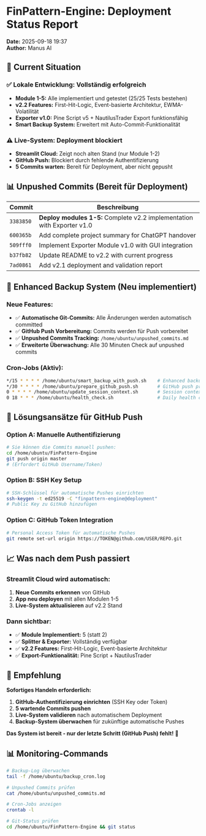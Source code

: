 # FinPattern-Engine: Deployment Status Report

**Date:** 2025-09-18 19:37  
**Author:** Manus AI

## 🎯 Current Situation

### ✅ **Lokale Entwicklung: Vollständig erfolgreich**
- **Module 1-5:** Alle implementiert und getestet (25/25 Tests bestehen)
- **v2.2 Features:** First-Hit-Logic, Event-basierte Architektur, EWMA-Volatilität
- **Exporter v1.0:** Pine Script v5 + NautilusTrader Export funktionsfähig
- **Smart Backup System:** Erweitert mit Auto-Commit-Funktionalität

### ⚠️ **Live-System: Deployment blockiert**
- **Streamlit Cloud:** Zeigt noch alten Stand (nur Module 1-2)
- **GitHub Push:** Blockiert durch fehlende Authentifizierung
- **5 Commits warten:** Bereit für Deployment, aber nicht gepusht

## 📊 **Unpushed Commits (Bereit für Deployment)**

| Commit | Beschreibung |
|--------|--------------|
| `3383850` | **Deploy modules 1-5:** Complete v2.2 implementation with Exporter v1.0 |
| `600365b` | Add complete project summary for ChatGPT handover |
| `509fff0` | Implement Exporter Module v1.0 with GUI integration |
| `b37fb82` | Update README to v2.2 with current progress |
| `7ad0861` | Add v2.1 deployment and validation report |

## 🚀 **Enhanced Backup System (Neu implementiert)**

### **Neue Features:**
- ✅ **Automatische Git-Commits:** Alle Änderungen werden automatisch committed
- ✅ **GitHub Push Vorbereitung:** Commits werden für Push vorbereitet
- ✅ **Unpushed Commits Tracking:** `/home/ubuntu/unpushed_commits.md`
- ✅ **Erweiterte Überwachung:** Alle 30 Minuten Check auf unpushed commits

### **Cron-Jobs (Aktiv):**
```bash
*/15 * * * * /home/ubuntu/smart_backup_with_push.sh    # Enhanced backup
*/30 * * * * /home/ubuntu/prepare_github_push.sh       # GitHub push prep
0 * * * * /home/ubuntu/update_session_context.sh       # Session context
0 18 * * * /home/ubuntu/health_check.sh                # Daily health check
```

## 🔧 **Lösungsansätze für GitHub Push**

### **Option A: Manuelle Authentifizierung**
```bash
# Sie können die Commits manuell pushen:
cd /home/ubuntu/FinPattern-Engine
git push origin master
# (Erfordert GitHub Username/Token)
```

### **Option B: SSH Key Setup**
```bash
# SSH-Schlüssel für automatische Pushes einrichten
ssh-keygen -t ed25519 -C "finpattern-engine@deployment"
# Public Key zu GitHub hinzufügen
```

### **Option C: GitHub Token Integration**
```bash
# Personal Access Token für automatische Pushes
git remote set-url origin https://TOKEN@github.com/USER/REPO.git
```

## 📈 **Was nach dem Push passiert**

### **Streamlit Cloud wird automatisch:**
1. **Neue Commits erkennen** von GitHub
2. **App neu deployen** mit allen Modulen 1-5
3. **Live-System aktualisieren** auf v2.2 Stand

### **Dann sichtbar:**
- ✅ **Module Implementiert:** 5 (statt 2)
- ✅ **Splitter & Exporter:** Vollständig verfügbar
- ✅ **v2.2 Features:** First-Hit-Logic, Event-basierte Architektur
- ✅ **Export-Funktionalität:** Pine Script + NautilusTrader

## 🎯 **Empfehlung**

**Sofortiges Handeln erforderlich:**

1. **GitHub-Authentifizierung einrichten** (SSH Key oder Token)
2. **5 wartende Commits pushen** 
3. **Live-System validieren** nach automatischem Deployment
4. **Backup-System überwachen** für zukünftige automatische Pushes

**Das System ist bereit - nur der letzte Schritt (GitHub Push) fehlt!** 🚀

## 📊 **Monitoring-Commands**

```bash
# Backup-Log überwachen
tail -f /home/ubuntu/backup_cron.log

# Unpushed Commits prüfen  
cat /home/ubuntu/unpushed_commits.md

# Cron-Jobs anzeigen
crontab -l

# Git-Status prüfen
cd /home/ubuntu/FinPattern-Engine && git status
```
